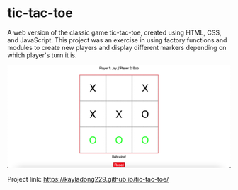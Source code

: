 # tic-tac-toe
A web version of the classic game tic-tac-toe, created using HTML, CSS, and JavaScript. This project was an exercise in using factory functions and modules to create new players and display different markers depending on which player's turn it is.

![Application Preview](./assets/Screen%20Shot%202023-10-14%20at%2010.30.00%20PM.png)

Project link: https://kayladong229.github.io/tic-tac-toe/